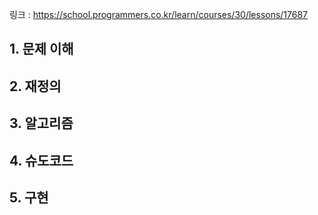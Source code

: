 링크 : https://school.programmers.co.kr/learn/courses/30/lessons/17687

## 1. 문제 이해

## 2. 재정의

## 3. 알고리즘

## 4. 슈도코드

## 5. 구현

